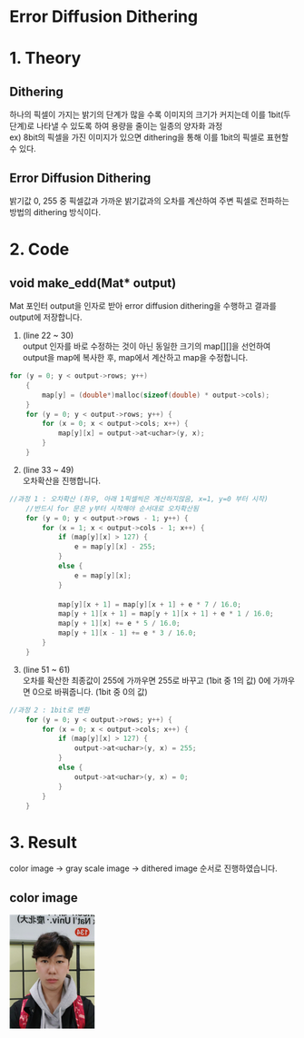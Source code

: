 # Error Diffusion Dithering

# 1. Theory
## Dithering
하나의 픽셀이 가지는 밝기의 단계가 많을 수록 이미지의 크기가 커지는데
이를 1bit(두 단계)로 나타낼 수 있도록 하여 용량을 줄이는 일종의 양자화 과정  
ex) 8bit의 픽셀을 가진 이미지가 있으면 dithering을 통해 이를 1bit의 픽셀로 표현할 수 있다. 

## Error Diffusion Dithering
밝기값 0, 255 중 픽셀값과 가까운 밝기값과의 오차를 계산하여
주변 픽셀로 전파하는 방법의 dithering 방식이다. 

# 2. Code
## void make_edd(Mat* output)
Mat 포인터 output을 인자로 받아 error diffusion dithering을 수행하고
결과를 output에 저장합니다.
1. (line 22 ~ 30)  
output 인자를 바로 수정하는 것이 아닌
동일한 크기의 map[][]을 선언하여 output을 map에 복사한 후,
map에서 계산하고 map을 수정합니다.
```c
for (y = 0; y < output->rows; y++)
	{
		map[y] = (double*)malloc(sizeof(double) * output->cols);
	}
	for (y = 0; y < output->rows; y++) {
		for (x = 0; x < output->cols; x++) {
			map[y][x] = output->at<uchar>(y, x);
		}
	}
```

2. (line 33 ~ 49)  
오차확산을 진행합니다. 
```c
//과정 1 : 오차확산 (좌우, 아래 1픽셀씩은 계산하지않음, x=1, y=0 부터 시작)
	//반드시 for 문은 y부터 시작해야 순서대로 오차확산됨
	for (y = 0; y < output->rows - 1; y++) {
		for (x = 1; x < output->cols - 1; x++) {
			if (map[y][x] > 127) {
				e = map[y][x] - 255;
			}
			else {
				e = map[y][x];
			}

			map[y][x + 1] = map[y][x + 1] + e * 7 / 16.0;
			map[y + 1][x + 1] = map[y + 1][x + 1] + e * 1 / 16.0;
			map[y + 1][x] += e * 5 / 16.0;
			map[y + 1][x - 1] += e * 3 / 16.0;
		}
	}
```
3. (line 51 ~ 61)  
오차를 확산한 최종값이 255에 가까우면 255로 바꾸고 (1bit 중 1의 값)
0에 가까우면 0으로 바꿔줍니다. (1bit 중 0의 값)
```c
//과정 2 : 1bit로 변환
	for (y = 0; y < output->rows; y++) {
		for (x = 0; x < output->cols; x++) {
			if (map[y][x] > 127) {
				output->at<uchar>(y, x) = 255;
			}
			else {
				output->at<uchar>(y, x) = 0;
			}
		}
	}
```
# 3. Result
color image -> gray scale image -> dithered image 순서로 진행하였습니다.

## color image
<img src="./image01.png" width=150px>



